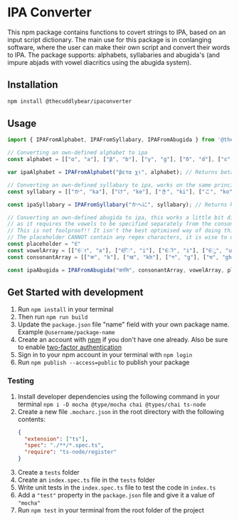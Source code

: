 # IPA Converter

This npm package contains functions to covert strings to IPA, based on an input script dictionary. The main use for this package is in conlanging software, where the user can make their own script and convert their words to IPA. The package supports: alphabets, syllabaries and abugida's (and impure abjads with vowel diacritics using the abugida system).

## Installation

```bash
npm install @thecuddlybear/ipaconverter
```

## Usage
  
```javascript
import { IPAFromAlphabet, IPAFromSyllabary, IPAFromAbugida } from '@thecuddlybear/ipaconverter';

// Converting an own-defined alphabet to ipa
const alphabet = [["α", "a"], ["β", "b"], ["γ", "g"], ["δ", "d"], ["ε", "e"], ["ζ", "z"], ["η", "h"], ["θ", "θ"], ["ι", "i"], ["κ", "k"], ["λ", "l"], ["μ", "m"], ["ν", "n"], ["ξ", "x"], ["ο", "o"], ["π", "p"], ["ρ", "r"], ["σ", "s"], ["τ", "t"], ["υ", "u"], ["φ", "f"], ["χ", "χ"], ["ψ", "ψ"], ["ω", "o"]];

var ipaAlphabet = IPAFromAlphabet("βετα χι", alphabet); // Returns beta χi

// Converting an own-defined syllabary to ipa, works on the same principle as the alphabet.
const syllabary = [["か", "ka"], ["け", "ke"], ["き", "ki"], ["こ", "ko"], ["く", "ku"], ["さ", "sa"], ["せ", "se"], ["し", "shi"], ["そ", "so"], ["す", "su"], ["た", "ta"], ["て", "te"], ["ち", "chi"], ["と", "to"], ["つ", "tsu"], ["な", "na"], ["ね", "ne"], ["に", "ni"], ["の", "no"], ["ぬ", "nu"], ["は", "ha"], ["へ", "he"], ["ひ", "hi"], ["ほ", "ho"], ["ふ", "fu"], ["ま", "ma"], ["め", "me"], ["み", "mi"], ["も", "mo"], ["む", "mu"], ["や", "ya"], ["よ", "yo"], ["ゆ", "yu"], ["ら", "ra"], ["れ", "re"], ["り", "ri"], ["ろ", "ro"], ["る", "ru"], ["わ", "wa"], ["を", "wo"], ["ん", "n"]];

const ipaSyllabary = IPAFromSyllabary("かへに", syllabary); // Returns kehi

// Converting an own-defined abugida to ipa, this works a little bit different, 
// as it requires the vowels to be specified separately from the consonant with a placeholder.
// This is not foolproof!! It isn't the best optimised way of doing this, so the longer the input string, the longer it will take to convert.
// The placeholder CANNOT contain any regex characters, it is wise to use characters like ∈
const placeholder = "∈"
const vowelArray = [["∈ा", "a"], ["∈ि", "i"], ["∈ी", "i"], ["∈ु", "u"], ["∈ू", "u"], ["∈े", "e"], ["∈ै", "ai"], ["∈ो", "o"], ["∈ौ", "au"], ["∈ं", "am"], ["∈ः", "ah"], ["∈ँ", "an"]];
const consonantArray = [["क​", "k"], ["ख​", "kh"], ["ग​", "g"], ["घ​", "gh"], ["ङ​", "ṅ"], ["च​", "c"], ["छ​", "ch"], ["ज​", "j"], ["झ​", "jh"], ["ञ​", "ñ"], ["ट​", "ṭ"], ["ठ​", "ṭh"], ["ड​", "ḍ"], ["ढ​", "ḍh"], ["ण​", "ṇ"], ["त​", "t"], ["थ​", "th"], ["द​", "d"], ["ध​", "dh"], ["न​", "n"], ["प​", "p"], ["फ​", "ph"], ["ब​", "b"], ["भ​", "bh"], ["म​", "m"], ["य​", "y"], ["र​", "r"], ["ल​", "l"], ["व​", "v"], ["श​", "ś"], ["ष​", "ṣ"], ["स​", "s"], ["ह​", "h"], ["क्ष​", "kṣ"], ["त्र​", "tr"], ["ज्ञ​", "jñ"]];

const ipaAbugida = IPAFromAbugida("कालि", consonantArray, vowelArray, placeholder); // Returns kali
```

## Get Started with development

1. Run `npm install` in your terminal
1. Then run `npm run build`
1. Update the `package.json` file "name" field with your own package name. Example `@username/package-name`
1. Create an account with [npm](https://www.npmjs.com/signup) if you don't have one already. Also be sure to enable [two-factor authentication](https://docs.npmjs.com/configuring-two-factor-authentication)
1. Sign in to your npm account in your terminal with `npm login`
1. Run `npm publish --access=public` to publish your package

### Testing

1. Install developer dependencies using the following command in your terminal `npm i -D mocha @type/mocha chai @types/chai ts-node`
1. Create a new file `.mocharc.json` in the root directory with the following contents:
   ```json
   {
     "extension": ["ts"],
     "spec": "./**/*.spec.ts",
     "require": "ts-node/register"
   }
   ```
1. Create a `tests` folder
1. Create an `index.spec.ts` file in the `tests` folder
1. Write unit tests in the `index.spec.ts` file to test the code in `index.ts`
1. Add a `"test"` property in the `package.json` file and give it a value of `"mocha"`
1. Run `npm test` in your terminal from the root folder of the project
